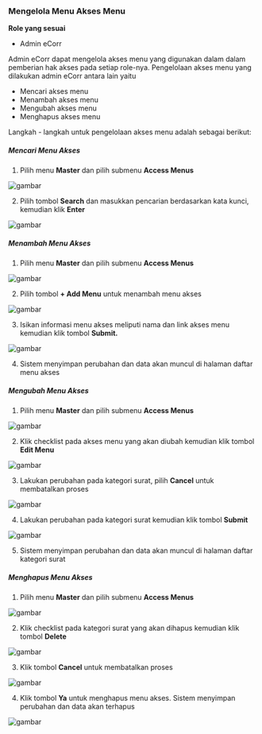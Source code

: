 ### **Mengelola Menu Akses Menu**

**Role yang sesuai**

- Admin eCorr

Admin eCorr dapat mengelola akses menu yang digunakan dalam dalam pemberian hak akses pada setiap role-nya. Pengelolaan akses menu yang dilakukan admin eCorr antara lain yaitu

- Mencari akses menu
- Menambah akses menu
- Mengubah akses menu
- Menghapus akses menu

Langkah - langkah untuk pengelolaan akses menu adalah sebagai berikut:

##### **Mencari Menu Akses**

1.    Pilih menu **Master** dan pilih submenu **Access Menus**

![gambar](SC_DataMaster/DM01.png)

2.    Pilih tombol **Search** dan masukkan pencarian berdasarkan kata kunci, kemudian klik **Enter**

![gambar](SC_DataMaster/DM02.png)

##### **Menambah Menu Akses**

1.    Pilih menu **Master** dan pilih submenu **Access Menus**

![gambar](SC_DataMaster/DM03.png)

2.    Pilih tombol **+ Add Menu** untuk menambah menu akses

![gambar](SC_DataMaster/DM04.png)

3.    Isikan informasi menu akses meliputi nama dan link akses menu kemudian klik tombol **Submit.**

![gambar](SC_DataMaster/DM05.png)

4.    Sistem menyimpan perubahan dan data akan muncul di halaman daftar menu akses

##### **Mengubah Menu Akses**

1.    Pilih menu **Master** dan pilih submenu **Access Menus**

![gambar](SC_DataMaster/DM06.png)

2.    Klik checklist pada akses menu yang akan diubah kemudian klik tombol **Edit Menu**

![gambar](SC_DataMaster/DM07.png)

3.    Lakukan perubahan pada kategori surat, pilih **Cancel** untuk membatalkan proses

![gambar](SC_DataMaster/DM08.png)

4.    Lakukan perubahan pada kategori surat kemudian klik tombol **Submit**

![gambar](SC_DataMaster/DM09.png)

5.    Sistem menyimpan perubahan dan data akan muncul di halaman daftar kategori surat


##### **Menghapus Menu Akses**

1.    Pilih menu **Master** dan pilih submenu **Access Menus**

![gambar](SC_DataMaster/DM10.png)

2.    Klik checklist pada kategori surat yang akan dihapus kemudian klik tombol **Delete**

![gambar](SC_DataMaster/DM11.png)

3.    Klik tombol **Cancel** untuk membatalkan proses

![gambar](SC_DataMaster/DM12.png)

4.	  Klik tombol **Ya** untuk menghapus menu akses. Sistem menyimpan perubahan dan data akan terhapus

![gambar](SC_DataMaster/DM13.png)
